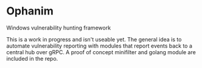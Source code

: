 # Ophanim
Windows vulnerability hunting framework

This is a work in progress and isn't useable yet. The general idea is to automate vulnerability reporting with modules that report events back to a central hub over gRPC. A proof of concept minifilter and golang module are included in the repo.

